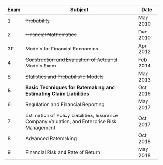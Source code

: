 
| Exam | Subject | Date |
|------|---------|------|
| 1 | <del>Probability</del> | May 2010 |
| 2 | <del>Financial Mathematics</del> | Dec 2010 | 
| 3F | <del>Models for Financial Economics</del> | Apr 2012 |
| 4 | <del>Construction and Evaluation of Actuarial Models Exam</del> | Feb 2014 |
| S | <del>Statistics and Probabilistic Models</del> | May 2013 |
| **5** | **Basic Techniques for Ratemaking and Estimating Claim Liabilities** | Oct 2016 |
| 6 | Regulation and Financial Reporting | May 2017 |
| 7 | Estimation of Policy Liabilities, Insurance Company Valuation, and Enterprise Risk Management | Oct 2017 |
| 8 | Advanced Ratemaking | Oct 2018 |
| 9 | Financial Risk and Rate of Return | May 2018 |
